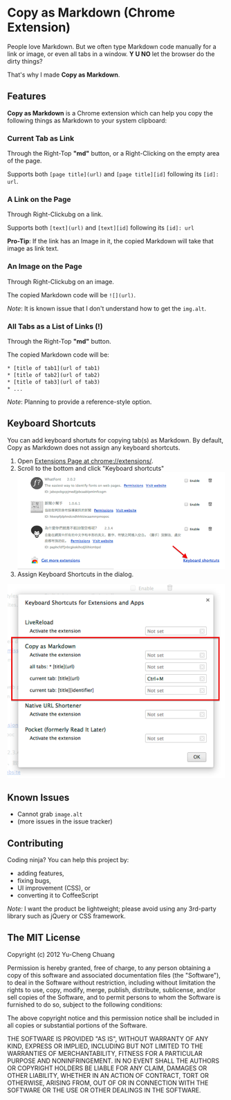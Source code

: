 # Copy as Markdown (Chrome Extension)

People love Markdown.  But we often type Markdown code manually for a link or image, or even all tabs in a window. **Y U NO** let the browser do the dirty things?

That's why I made **Copy as Markdown**.

## Features

**Copy as Markdown** is a Chrome extension which can help you copy the following things as Markdown to your system clipboard:

### Current Tab as Link

Through the Right-Top **"md"** button, or a Right-Clicking on the empty area of the page.

Supports both `[page title](url)` and `[page title][id]` following its `[id]: url`.

### A Link on the Page

Through Right-Clickubg on a link.

Supports both `[text](url)` and `[text][id]` following its `[id]: url` 

**Pro-Tip**: If the link has an Image in it, the copied Markdown will take that image as link text.

### An Image on the Page

Through Right-Clickubg on an image.

The copied Markdown code will be `![](url)`.

*Note*: It is known issue that I don't understand how to get the `img.alt`.

### All Tabs as a List of Links (!)

Through the Right-Top **"md"** button.

The copied Markdown code will be:

    * [title of tab1](url of tab1)
    * [title of tab2](url of tab2)
    * [title of tab3](url of tab3)
    * ...

*Note*: Planning to provide a reference-style option.

## Keyboard Shortcuts

You can add keyboard shortuts for copying tab(s) as Markdown. By default, Copy as Markdown does not assign any keyboard shortcuts.

1. Open [Extensions Page at chrome://extensions/](chrome://extensions/).
2. Scroll to the bottom and click "Keyboard shortcuts"
![](screenshots/keybinding-1.png)
3. Assign Keyboard Shortcuts in the dialog.

![](screenshots/keybinding-2.png)

## Known Issues

- Cannot grab `image.alt`
- (more issues in the issue tracker)

## Contributing

Coding ninja?  You can help this project by:

- adding features,
- fixing bugs,
- UI improvement (CSS), or
- converting it to CoffeeScript

*Note:* I want the product be lightweight; please avoid using any 3rd-party library such as jQuery or CSS framework.

## The MIT License

Copyright (c) 2012 Yu-Cheng Chuang

Permission is hereby granted, free of charge, to any person obtaining a copy of this software and associated documentation files (the "Software"), to deal in the Software without restriction, including without limitation the rights to use, copy, modify, merge, publish, distribute, sublicense, and/or sell copies of the Software, and to permit persons to whom the Software is furnished to do so, subject to the following conditions:

The above copyright notice and this permission notice shall be included in all copies or substantial portions of the Software.

THE SOFTWARE IS PROVIDED "AS IS", WITHOUT WARRANTY OF ANY KIND, EXPRESS OR IMPLIED, INCLUDING BUT NOT LIMITED TO THE WARRANTIES OF MERCHANTABILITY, FITNESS FOR A PARTICULAR PURPOSE AND NONINFRINGEMENT. IN NO EVENT SHALL THE AUTHORS OR COPYRIGHT HOLDERS BE LIABLE FOR ANY CLAIM, DAMAGES OR OTHER LIABILITY, WHETHER IN AN ACTION OF CONTRACT, TORT OR OTHERWISE, ARISING FROM, OUT OF OR IN CONNECTION WITH THE SOFTWARE OR THE USE OR OTHER DEALINGS IN THE SOFTWARE.

